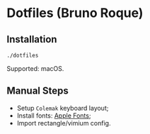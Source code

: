 # Dotfiles (Bruno Roque)

## Installation

```shell
./dotfiles
```

Supported: macOS.

## Manual Steps

- Setup `Colemak` keyboard layout;
- Install fonts: [Apple Fonts](https://developer.apple.com/fonts/);
- Import rectangle/vimium config.
